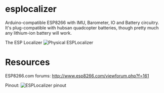 # esplocalizer
Arduino-compatible ESP8266 with IMU, Barometer, IO and Battery circuitry.  It's plug-compatible with hubsan quadcopter batteries, though pretty much any lithium-ion battery will work.

The ESP Localizer
![Physical ESPLocalizer](https://github.com/cnlohr/esplocalizer/raw/master/hardware/ESPLocalizerDec2016.JPG)

# Resources

ESP8266.com forums: http://www.esp8266.com/viewforum.php?f=161

Pinout:
![ESPLocalizer pinout](https://github.com/cnlohr/esplocalizer/raw/master/hardware/PinoutDesign.png)
